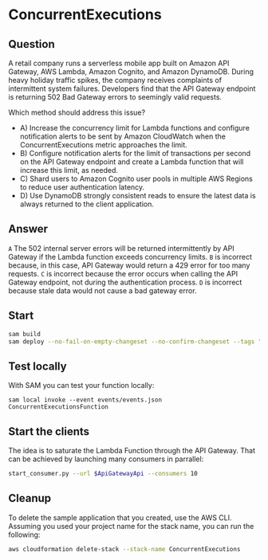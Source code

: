 # ConcurrentExecutions

## Question

A retail company runs a serverless mobile app built on Amazon API Gateway, AWS Lambda, Amazon
Cognito, and Amazon DynamoDB. During heavy holiday traffic spikes, the company receives complaints
of intermittent system failures. Developers find that the API Gateway endpoint is returning 502 Bad
Gateway errors to seemingly valid requests.

Which method should address this issue?
* A) Increase the concurrency limit for Lambda functions and configure notification alerts to be sent by
Amazon CloudWatch when the ConcurrentExecutions metric approaches the limit.
* B) Configure notification alerts for the limit of transactions per second on the API Gateway endpoint and
create a Lambda function that will increase this limit, as needed.
* C) Shard users to Amazon Cognito user pools in multiple AWS Regions to reduce user authentication
latency.
* D) Use DynamoDB strongly consistent reads to ensure the latest data is always returned to the client
application.

## Answer

`A` The 502 internal server errors will be returned intermittently by API Gateway if the Lambda function
exceeds concurrency limits. `B` is incorrect because, in this case, API Gateway would return a 429 error for too
many requests. `C` is incorrect because the error occurs when calling the API Gateway endpoint, not during the
authentication process. `D` is incorrect because stale data would not cause a bad gateway error.

## Start

```bash
sam build 
sam deploy --no-fail-on-empty-changeset --no-confirm-changeset --tags "PLATFORM=SAPC01" 
``` 

## Test locally

With SAM you can test your function locally:

```
sam local invoke --event events/events.json ConcurrentExecutionsFunction
```

## Start the clients

The idea is to saturate the Lambda Function through the API Gateway. That can be achieved by launching many consumers in parrallel:

```bash
start_consumer.py --url $ApiGatewayApi --consumers 10
```


## Cleanup

To delete the sample application that you created, use the AWS CLI. Assuming you used your project name for the stack name, you can run the following:

```bash
aws cloudformation delete-stack --stack-name ConcurrentExecutions
```
